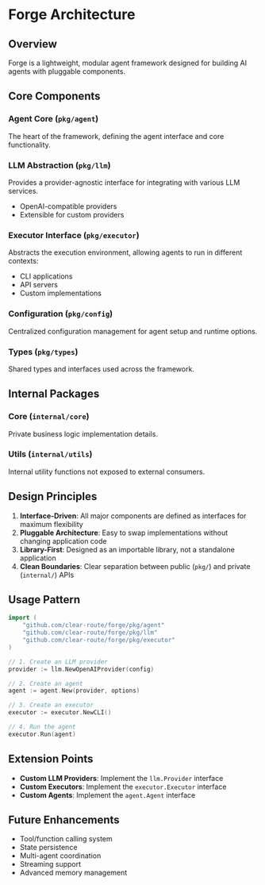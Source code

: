# Forge Architecture

## Overview

Forge is a lightweight, modular agent framework designed for building AI agents with pluggable components.

## Core Components

### Agent Core (`pkg/agent`)
The heart of the framework, defining the agent interface and core functionality.

### LLM Abstraction (`pkg/llm`)
Provides a provider-agnostic interface for integrating with various LLM services.
- OpenAI-compatible providers
- Extensible for custom providers

### Executor Interface (`pkg/executor`)
Abstracts the execution environment, allowing agents to run in different contexts:
- CLI applications
- API servers
- Custom implementations

### Configuration (`pkg/config`)
Centralized configuration management for agent setup and runtime options.

### Types (`pkg/types`)
Shared types and interfaces used across the framework.

## Internal Packages

### Core (`internal/core`)
Private business logic implementation details.

### Utils (`internal/utils`)
Internal utility functions not exposed to external consumers.

## Design Principles

1. **Interface-Driven**: All major components are defined as interfaces for maximum flexibility
2. **Pluggable Architecture**: Easy to swap implementations without changing application code
3. **Library-First**: Designed as an importable library, not a standalone application
4. **Clean Boundaries**: Clear separation between public (`pkg/`) and private (`internal/`) APIs

## Usage Pattern

```go
import (
    "github.com/clear-route/forge/pkg/agent"
    "github.com/clear-route/forge/pkg/llm"
    "github.com/clear-route/forge/pkg/executor"
)

// 1. Create an LLM provider
provider := llm.NewOpenAIProvider(config)

// 2. Create an agent
agent := agent.New(provider, options)

// 3. Create an executor
executor := executor.NewCLI()

// 4. Run the agent
executor.Run(agent)
```

## Extension Points

- **Custom LLM Providers**: Implement the `llm.Provider` interface
- **Custom Executors**: Implement the `executor.Executor` interface
- **Custom Agents**: Implement the `agent.Agent` interface

## Future Enhancements

- Tool/function calling system
- State persistence
- Multi-agent coordination
- Streaming support
- Advanced memory management